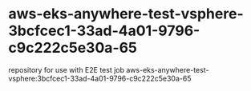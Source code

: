 # aws-eks-anywhere-test-vsphere-3bcfcec1-33ad-4a01-9796-c9c222c5e30a-65
repository for use with E2E test job aws-eks-anywhere-test-vsphere:3bcfcec1-33ad-4a01-9796-c9c222c5e30a-65
